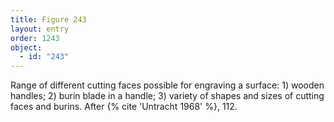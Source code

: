```yaml
---
title: Figure 243
layout: entry
order: 1243
object:
  - id: "243"
---
```


Range of different cutting faces possible for engraving a surface: 1) wooden handles; 2) burin blade in a handle; 3) variety of shapes and sizes of cutting faces and burins. After {% cite 'Untracht 1968' %}, 112.
